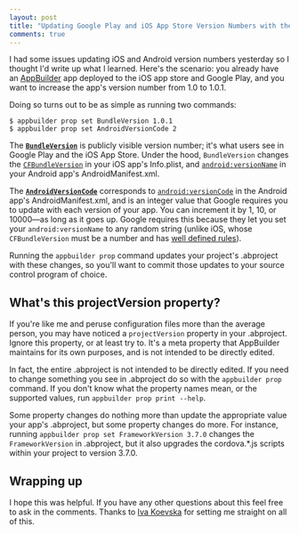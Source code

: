 ```yaml
---
layout: post
title: "Updating Google Play and iOS App Store Version Numbers with the AppBuilder CLI"
comments: true
---
```


I had some issues updating iOS and Android version numbers yesterday so I thought I'd write up what I learned. Here's the scenario: you already have an [AppBuilder](http://www.telerik.com/appbuilder) app deployed to the iOS app store and Google Play, and you want to increase the app's version number from 1.0 to 1.0.1.

Doing so turns out to be as simple as running two commands:

<pre class="language-shell"><code class="language-shell">$ appbuilder prop set BundleVersion 1.0.1
$ appbuilder prop set AndroidVersionCode 2
</code></pre>

<!--more-->

The [**`BundleVersion`**](http://docs.telerik.com/platform/appbuilder/configuring-your-project/project-properties-general#general-project-properties-in-the-appbuilder-command-line-interface) is publicly visible version number; it's what users see in Google Play and the iOS App Store. Under the hood, `BundleVersion` changes the [`CFBundleVersion`](https://developer.apple.com/library/ios/documentation/General/Reference/InfoPlistKeyReference/Articles/CoreFoundationKeys.html#//apple_ref/doc/uid/20001431-102364) in your iOS app's Info.plist, and [`android:versionName`](http://developer.android.com/guide/topics/manifest/manifest-element.html#vname) in your Android app's AndroidManifest.xml.

The [**`AndroidVersionCode`**](http://docs.telerik.com/platform/appbuilder/configuring-your-project/project-properties-for-android-devices#android-project-properties-in-the-appbuilder-command-line-interface) corresponds to [`android:versionCode`](http://developer.android.com/guide/topics/manifest/manifest-element.html#vcode) in the Android app's AndroidManifest.xml, and is an integer value that Google requires you to update with each version of your app. You can increment it by 1, 10, or 10000—as long as it goes up. Google requires this because they let you set your `android:versionName` to any random string (unlike iOS, whose `CFBundleVersion` must be a number and has [well defined rules](https://developer.apple.com/library/ios/documentation/General/Reference/InfoPlistKeyReference/Articles/CoreFoundationKeys.html#//apple_ref/doc/uid/20001431-102364)).

Running the `appbuilder prop` command updates your project's .abproject with these changes, so you'll want to commit those updates to your source control program of choice.

## What's this projectVersion property?

If you're like me and peruse configuration files more than the average person, you may have noticed a `projectVersion` property in your .abproject. Ignore this property, or at least try to. It's a meta property that AppBuilder maintains for its own purposes, and is not intended to be directly edited.

In fact, the entire .abproject is not intended to be directly edited. If you need to change something you see in .abproject do so with the `appbuilder prop` command. If you don't know what the property names mean, or the supported values, run `appbuilder prop print --help`.

Some property changes do nothing more than update the appropriate value your app's .abproject, but some property changes do more. For instance, running `appbuilder prop set FrameworkVersion 3.7.0` changes the `FrameworkVersion` in .abproject, but it also upgrades the cordova.*.js scripts within your project to version 3.7.0.

## Wrapping up

I hope this was helpful. If you have any other questions about this feel free to ask in the comments. Thanks to [Iva Koevska](https://twitter.com/admatha) for setting me straight on all of this.
